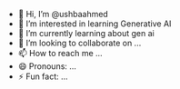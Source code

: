 - 👋 Hi, I’m @ushbaahmed
- 👀 I’m interested in learning Generative AI
- 🌱 I’m currently learning about gen ai
- 💞️ I’m looking to collaborate on ...
- 📫 How to reach me ...
- 😄 Pronouns: ...
- ⚡ Fun fact: ...

<!---
ushbaahmed/ushbaahmed is a ✨ special ✨ repository because its `README.md` (this file) appears on your GitHub profile.
You can click the Preview link to take a look at your changes.
--->
